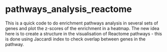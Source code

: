# pathways_analysis_reactome

This is a quick code to do enrichment pathways analysis in several sets of genes 
and plot the z-scores of the enrichment in a heatmap.
The new idea here is to create a structure in the visualisation of Reactome pathways - 
this is done using Jaccardi index to check overlap between genes in the pathway. 
